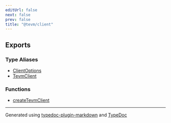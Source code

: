 ```yaml
---
editUrl: false
next: false
prev: false
title: "@tevm/client"
---
```


## Exports

### Type Aliases

- [ClientOptions](/generated/tevm/client/type-aliases/clientoptions/)
- [TevmClient](/generated/tevm/client/type-aliases/tevmclient/)

### Functions

- [createTevmClient](/generated/tevm/client/functions/createtevmclient/)

***
Generated using [typedoc-plugin-markdown](https://www.npmjs.com/package/typedoc-plugin-markdown) and [TypeDoc](https://typedoc.org/)
